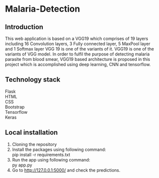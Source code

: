 # Malaria-Detection

## Introduction
This web application is based on a VGG19 which comprises of 19 layers including 16 Convolution layers, 3 Fully connected layer, 5 MaxPool layer and 1 Softmax layer VGG 19 is one of the variants of it. VGG19 is one of the variants of VGG model. In order to fulfil the purpose of detecting malaria parasite from blood smear, VGG19 based architecture is proposed in this project which is accomplished using deep learning, CNN and tensorflow.

## Technology stack
Flask <br /> 
HTML <br />
CSS <br />
Bootstrap <br />
Tensorflow <br />
Keras <br />

## Local installation

1. Cloning the repository
2. Install the packages using following command: <br />
   pip install -r requirements.txt
3. Run the app using following command: <br />
   py app.py
4. Go to http://127.0.0.1:5000/ and check the predictions.
